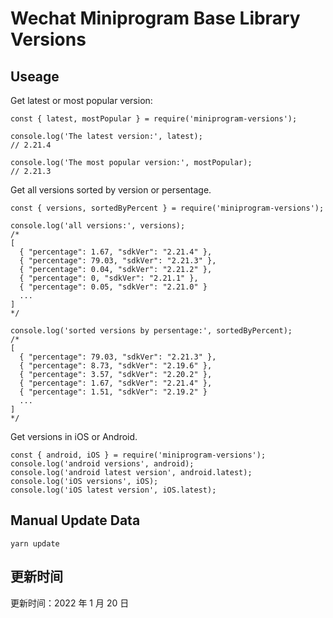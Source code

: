 
# Wechat Miniprogram Base Library Versions

## Useage

Get latest or most popular version:

```;
const { latest, mostPopular } = require('miniprogram-versions');

console.log('The latest version:', latest);
// 2.21.4

console.log('The most popular version:', mostPopular);
// 2.21.3

```

Get all versions sorted by version or persentage.

```
const { versions, sortedByPercent } = require('miniprogram-versions');

console.log('all versions:', versions);
/*
[
  { "percentage": 1.67, "sdkVer": "2.21.4" },
  { "percentage": 79.03, "sdkVer": "2.21.3" },
  { "percentage": 0.04, "sdkVer": "2.21.2" },
  { "percentage": 0, "sdkVer": "2.21.1" },
  { "percentage": 0.05, "sdkVer": "2.21.0" }
  ...
]
*/

console.log('sorted versions by persentage:', sortedByPercent);
/*
[
  { "percentage": 79.03, "sdkVer": "2.21.3" },
  { "percentage": 8.73, "sdkVer": "2.19.6" },
  { "percentage": 3.57, "sdkVer": "2.20.2" },
  { "percentage": 1.67, "sdkVer": "2.21.4" },
  { "percentage": 1.51, "sdkVer": "2.19.2" }
  ...
]
*/
```

Get versions in iOS or Android.

```
const { android, iOS } = require('miniprogram-versions');
console.log('android versions', android);
console.log('android latest version', android.latest);
console.log('iOS versions', iOS);
console.log('iOS latest version', iOS.latest);
```

## Manual Update Data

```
yarn update
```

## 更新时间

更新时间：2022 年 1 月 20 日
